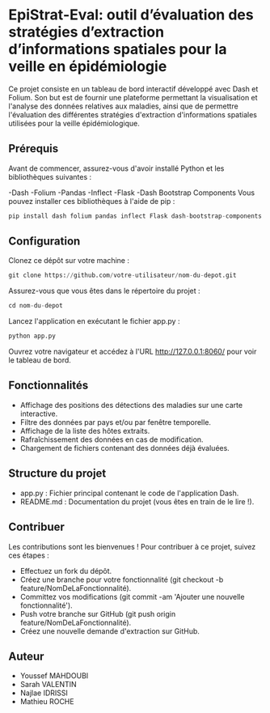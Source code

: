 # EpiStrat-Eval: outil d’évaluation des stratégies d’extraction d’informations spatiales pour la veille en épidémiologie
Ce projet consiste en un tableau de bord interactif développé avec Dash et Folium. Son but est de fournir une plateforme permettant la visualisation et l'analyse des données relatives aux maladies, ainsi que de permettre l'évaluation des différentes stratégies d'extraction d'informations spatiales utilisées pour la veille épidémiologique.
## Prérequis
Avant de commencer, assurez-vous d'avoir installé Python et les bibliothèques suivantes :

-Dash
-Folium
-Pandas
-Inflect
-Flask
-Dash Bootstrap Components
Vous pouvez installer ces bibliothèques à l'aide de pip :
```python
pip install dash folium pandas inflect Flask dash-bootstrap-components
```
## Configuration
Clonez ce dépôt sur votre machine :
```python
git clone https://github.com/votre-utilisateur/nom-du-depot.git
```
Assurez-vous que vous êtes dans le répertoire du projet :
```python
cd nom-du-depot
```
Lancez l'application en exécutant le fichier app.py :
```python
python app.py
```
Ouvrez votre navigateur et accédez à l'URL http://127.0.0.1:8060/ pour voir le tableau de bord.
## Fonctionnalités
- Affichage des positions des détections des maladies sur une carte interactive.
- Filtre des données par pays et/ou par fenêtre temporelle.
- Affichage de la liste des hôtes extraits.
- Rafraîchissement des données en cas de modification.
- Chargement de fichiers contenant des données déjà évaluées.
## Structure du projet
- app.py : Fichier principal contenant le code de l'application Dash.
- README.md : Documentation du projet (vous êtes en train de le lire !).
## Contribuer
Les contributions sont les bienvenues ! Pour contribuer à ce projet, suivez ces étapes :

- Effectuez un fork du dépôt.
- Créez une branche pour votre fonctionnalité (git checkout -b feature/NomDeLaFonctionnalité).
- Committez vos modifications (git commit -am 'Ajouter une nouvelle fonctionnalité').
- Push votre branche sur GitHub (git push origin feature/NomDeLaFonctionnalité).
- Créez une nouvelle demande d'extraction sur GitHub.
## Auteur
- Youssef MAHDOUBI
- Sarah VALENTIN
- Najlae IDRISSI
- Mathieu ROCHE
